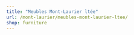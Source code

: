 ```yaml
---
title: "Meubles Mont-Laurier ltée"
url: /mont-laurier/meubles-mont-laurier-ltee/
shop: furniture
---
```

